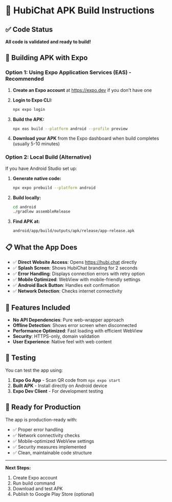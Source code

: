 # 📱 HubiChat APK Build Instructions

## ✅ Code Status
**All code is validated and ready to build!** 

## 🚀 Building APK with Expo

### Option 1: Using Expo Application Services (EAS) - Recommended

1. **Create an Expo account** at https://expo.dev if you don't have one

2. **Login to Expo CLI:**
   ```bash
   npx expo login
   ```

3. **Build the APK:**
   ```bash
   npx eas build --platform android --profile preview
   ```

4. **Download your APK** from the Expo dashboard when build completes (usually 5-10 minutes)

### Option 2: Local Build (Alternative)

If you have Android Studio set up:

1. **Generate native code:**
   ```bash
   npx expo prebuild --platform android
   ```

2. **Build locally:**
   ```bash
   cd android
   ./gradlew assembleRelease
   ```

3. **Find APK at:**
   ```
   android/app/build/outputs/apk/release/app-release.apk
   ```

## 📋 What the App Does

- ✅ **Direct Website Access**: Opens https://hubi.chat directly
- ✅ **Splash Screen**: Shows HubiChat branding for 2 seconds
- ✅ **Error Handling**: Displays connection errors with retry option
- ✅ **Mobile Optimized**: WebView with mobile-friendly settings
- ✅ **Android Back Button**: Handles exit confirmation
- ✅ **Network Detection**: Checks internet connectivity

## 🔧 Features Included

- **No API Dependencies**: Pure web-wrapper approach
- **Offline Detection**: Shows error screen when disconnected
- **Performance Optimized**: Fast loading with efficient WebView
- **Security**: HTTPS-only, domain validation
- **User Experience**: Native feel with web content

## 📱 Testing

You can test the app using:
1. **Expo Go App** - Scan QR code from `npx expo start`
2. **Built APK** - Install directly on Android device
3. **Expo Dev Client** - For development testing

## 🎯 Ready for Production

The app is production-ready with:
- ✅ Proper error handling
- ✅ Network connectivity checks  
- ✅ Mobile-optimized WebView settings
- ✅ Security measures implemented
- ✅ Clean, maintainable code structure

---

**Next Steps:**
1. Create Expo account
2. Run build command
3. Download and test APK
4. Publish to Google Play Store (optional)
